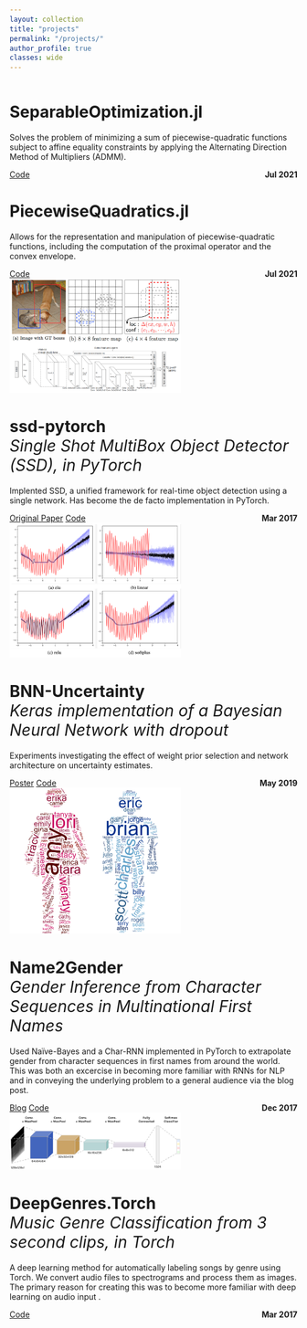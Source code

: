 ```yaml
---
layout: collection
title: "projects"
permalink: "/projects/"
author_profile: true
classes: wide
---
```

<div class="notice" markdown="1" style="overflow: hidden;">
<!-- <img class="align-left" src="/assets/files/projects/ssd.png" style="max-width:300px"> -->
<h1>SeparableOptimization.jl<br>
</h1>
<p>Solves the problem of minimizing a sum of piecewise-quadratic functions subject to affine equality constraints by applying the Alternating Direction Method of Multipliers (ADMM).</p>
<a href="http://www.github.com/JuliaFirstOrder/SeparableOptimization.jl" class="btn btn--inverse">Code</a>
<span style="float: right"><b>Jul 2021</b></span>
</div>

<div class="notice" markdown="1" style="overflow: hidden;">
<!-- <img class="align-left" src="/assets/files/projects/ssd.png" style="max-width:300px"> -->
<h1>PiecewiseQuadratics.jl<br>
</h1>
<p>Allows for the representation and manipulation of piecewise-quadratic functions, including the computation of the proximal operator and the convex envelope.</p>
<a href="http://www.github.com/JuliaFirstOrder/PiecewiseQuadratics.jl" class="btn btn--inverse">Code</a>
<span style="float: right"><b>Jul 2021</b></span>
</div>


<div class="notice" markdown="1" style="overflow: hidden;">
<img class="align-left" src="/assets/files/projects/ssd.png" style="max-width:300px">
<h1>ssd-pytorch<br>
<span class="footnote small" style="font-style: italic; font-weight:normal">Single Shot MultiBox Object Detector (SSD), in PyTorch</span>
</h1>
<p>Implented SSD, a unified framework for real-time object detection using a single network. Has become the de facto implementation in PyTorch.</p>
<a href="http://arxiv.org/abs/1512.02325v5" class="btn btn--inverse">Original Paper</a>
<a href="http://www.github.com/amdegroot/ssd.pytorch" class="btn btn--inverse">Code</a>
<span style="float: right"><b>Mar 2017</b></span>
</div>

<div class="notice" markdown="1" style="overflow: hidden;">
<img class="align-left" src="/assets/files/projects/bnn.png" style="max-width:300px">
<h1>BNN-Uncertainty<br>
<span class="footnote small" style="font-style: italic; font-weight:normal">Keras implementation of a Bayesian Neural Network with dropout</span>
</h1>
<p>
Experiments investigating the effect of weight prior selection and network architecture on uncertainty estimates.</p>
<a href="/assets/files/posters/2019_bnn_uncertainty_aises_poster.pdf" class="btn btn--inverse">Poster</a>
<a href="http://www.github.com/ellisbrown/BNN-Uncertainty" class="btn btn--inverse">Code</a>
<span style="float: right"><b>May 2019</b></span>
</div>

<div class="notice" markdown="1" style="overflow: hidden;">
<img class="align-left" src="/assets/files/projects/name2gender.png" style="max-width:300px">
<h1>Name2Gender<br>
<span class="footnote small" style="font-style: italic; font-weight:normal">Gender Inference from Character Sequences in Multinational First Names</span>
</h1>
<p>Used Naïve-Bayes and a Char-RNN implemented in PyTorch to extrapolate gender from character sequences in first names from around the world. This was both an excercise in becoming more familiar with RNNs for NLP and in conveying the underlying problem to a general audience via the blog post.</p>
<a href="/nlp/name2gender-introduction/" class="btn btn--inverse">Blog</a>
<a href="http://www.github.com/ellisbrown/name2gender" class="btn btn--inverse">Code</a>
<span style="float: right"><b>Dec 2017</b></span>
</div>

<div class="notice" markdown="1" style="overflow: hidden;">
<img class="align-left" src="/assets/files/projects/deepgenres.png" style="max-width:300px">
<h1>DeepGenres.Torch<br>
<span class="footnote small" style="font-style: italic; font-weight:normal">
Music Genre Classification from 3 second clips, in Torch
</span>
</h1>
<p>A deep learning method for automatically labeling songs by genre using Torch. We convert audio files to spectrograms and process them as images. The primary reason for creating this was to become more familiar with deep learning on audio input  .</p>
<a href="http://www.github.com/amdegroot/deepgenres.torch" class="btn btn--inverse">Code</a>
<span style="float: right"><b>Mar 2017</b></span>
</div>